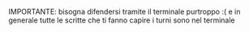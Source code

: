 IMPORTANTE:
bisogna difendersi tramite il terminale purtroppo :(
e in generale tutte le scritte che ti fanno capire i turni sono nel terminale
